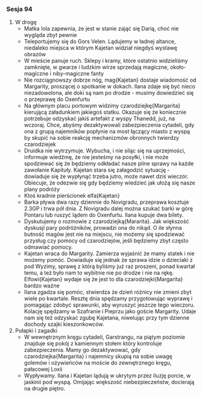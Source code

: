 ### Sesja 94
1. W drogę
    - Matka Iola zapewnia, że jest w stanie zająć się Darią, choć nie wygląda zbyt pewnie
    - Teleportujemy się do Gors Velen. Lądujemy w ładnej altance, niedaleko miejsca w którym Kajetan widział niegdyś wystawę obrazów
    - W mieście panuje ruch. Sklepy i kramy, które ostatnio widzieliśmy zamknięte, w gwarze i ludzkim wirze sprzedają magiczne, około-magiczne i niby-magiczne fanty
    - Nie rozciągnowszy dobrze nóg, mag{Kajetan} dostaje wiadomość od Margarity, proszącej o spotkanie w dokach. Ilana zdaje się być nieco niezadowolona, ale doki są nam po drodze - musimy dowiedzieć się o przeprawę do Oxenfurtu
    - Na głównym placu portowym widzimy czarodziejkę{Margarita} kierującą załadunkiem jakiegoś statku. Okazuje się że koniecznie potrzebuje odzyskać jakiś artefakt z wyspy Thanedd, już, na wczoraj. Chce, abyśmy dezaktywowali zabezpieczenia cytadeli, gdy ona z grupą najemników popłynie na most łączący miasto z wyspą by skupić na sobie reakcję mechanizmów obronnych twierdzy czarodziejek
    - Druidka nie wytrzymuje. Wybucha, i nie siląc się na uprzejmości, informuje wiedźmę, że nie jesteśmy na posyłki, i nie może spodziewać się że będziemy odkładać nasze pilne sprawy na każde zawołanie Kapituły. Kajetan stara się załagodzić sytuację - dowiaduje się że wypłynąć trzeba jutro, może nawet dziś wieczór. Obiecuje, że odezwie się gdy będziemy wiedzieć jak ułożą się nasze plany podróży
    - Ktoś kradnie pierścionek elfa{Kajetan}
    - Barka pływa dwa razy dziennie do Novigradu, przeprawa kosztuje 2.3GP i trwa pół dnia. Z Novigradu dalej można szukać barki w górę Pontaru lub ruszyć lądem do Oxenfurtu. Ilana kupuje dwa bilety.
    - Dyskutujemy o rozmowie z czarodziejką{Mararita}. Jak większość dyskusji pary podróżników, prowadzi ona do nikąd. O ile słynna butność magów jest nie na miejscu, nie możemy się spodziewać przysług czy pomocy od czarodziejów, jeśli będziemy zbyt często odmawiać pomocy. 
    - Kajetan wraca do Margarity. Zamierza wyjaśnić że mamy statek i nie możemy pomóc. Dowiaduje się jednak że sprawa idzie o dzieciaki z pod Wyzimy, sprawę z którą byliśmy już raz proszeni, ponad kwartał temu, a też było nam to wybitnie nie po drodze i nie na rękę. Elfowi{Kajetan} wydaje się że jest to dla czarodziejki{Margarita} bardzo ważne
    - Ilana zgadza się pomóc, stwierdza że dzień różnicy nie zmieni zbyt wiele po kwartale. Resztę dnia spędzamy przygotowując wyprawę i pomagając zdobyć sprawunki, aby wyruszyć jeszcze tego wieczoru. Kolację spędzamy w Szafranie i Pieprzu jako goście Margarity. Udaje nam się też odzyskać zgubę Kajetana, niwelując przy tym dzienne dochody szajki kieszonkowców.
2. Pułapki i zagadki
    - W wewnętrznym kręgu cytadeli, Garstrangu, na piątym poziomie znajduje się pokój z kamiennym stołem który kontroluje zabezpieczenia. Mamy go dezaktywować, gdy czarodziejka{Margarita} i najemnicy skupią na sobie uwagę golemów i ożywieńców na moście do zewnętrznego kręgu, pałacowej Loxii
    - Wypływamy. Ilana i Kajetan lądują w ukrytym przez iluzję porcie, w jaskinii pod wyspą. Omijając większość niebezpieczeństw, docierają na drugie piętro.
